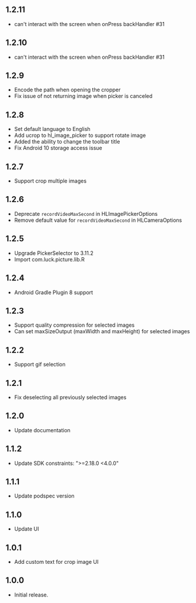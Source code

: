 ## 1.2.11

* can't interact with the screen when onPress backHandler #31

## 1.2.10

* can't interact with the screen when onPress backHandler #31

## 1.2.9

* Encode the path when opening the cropper
* Fix issue of not returning image when picker is canceled

## 1.2.8
* Set default language to English
* Add ucrop to hl_image_picker to support rotate image
* Added the ability to change the toolbar title
* Fix Android 10 storage access issue

## 1.2.7

* Support crop multiple images

## 1.2.6

* Deprecate `recordVideoMaxSecond` in HLImagePickerOptions
* Remove default value for `recordVideoMaxSecond` in HLCameraOptions

## 1.2.5

* Upgrade PickerSelector to 3.11.2
* Import com.luck.picture.lib.R

## 1.2.4

* Android Gradle Plugin 8 support

## 1.2.3

* Support quality compression for selected images
* Can set maxSizeOutput (maxWidth and maxHeight) for selected images

## 1.2.2

- Support gif selection

## 1.2.1

- Fix deselecting all previously selected images

## 1.2.0

- Update documentation

## 1.1.2

- Update SDK constraints: ">=2.18.0 <4.0.0"

## 1.1.1

- Update podspec version

## 1.1.0

- Update UI

## 1.0.1

- Add custom text for crop image UI

## 1.0.0

- Initial release.
